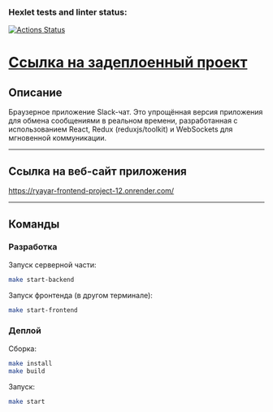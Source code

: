 ### Hexlet tests and linter status:
[![Actions Status](https://github.com/ryayar/frontend-project-12/actions/workflows/hexlet-check.yml/badge.svg)](https://github.com/ryayar/frontend-project-12/actions)

# [Ссылка на задеплоенный проект]()

## Описание
Браузерное приложение Slack-чат. Это упрощённая версия приложения для обмена сообщениями в реальном времени, разработанная с использованием React, Redux (reduxjs/toolkit) и WebSockets для мгновенной коммуникации.

---

## Ссылка на веб-сайт приложения
https://ryayar-frontend-project-12.onrender.com/

---

## Команды

### Разработка
Запуск серверной части:

```bash
make start-backend
```

Запуск фронтенда (в другом терминале):
```bash
make start-frontend
```

### Деплой

Сборка:
```bash
make install
make build
```

Запуск:
```bash
make start
```



